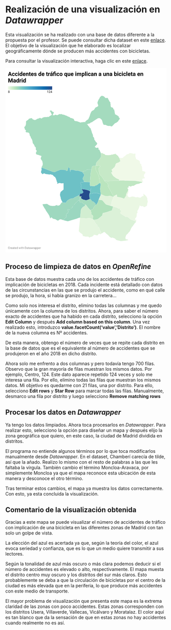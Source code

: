 # Realización de una visualización en *Datawrapper*
Esta visualización se ha realizado con una base de datos diferente a la propuesta por el profesor. Se puede consultar dicha dataset en este [enlace](https://datos.gob.es/es/catalogo/l01280796-accidentes-de-trafico-con-implicacion-de-bicicletas). El objetivo de la visualización que he elaborado es localizar geográficamente dónde se producen más accidentes con bicicletas.

Para consultar la visualización interactiva, haga clic en este [enlace](https://datawrapper.dwcdn.net/8z5IG/2/).

![grafico](/imagenes/mapaaccidentes.png "mapa con los accidentes con implicación de bicicleta")

## Proceso de limpieza de datos en *OpenRefine*

Esta base de datos muestra cada uno de los accidentes de tráfico con implicación de bicicletas en 2018. Cada incidente está detallado con datos de las circunstancias en las que se produjo el accidente, como en qué calle se produjo, la hora, si había granizo en la carretera… 

Como solo nos interesa el distrito, elimino todas las columnas y me quedo únicamente con la columna de los distritos. Ahora, para saber el número exacto de accidentes que ha habido en cada distrito, selecciono la opción **Edit Column** y después **Add column based on this column**. Una vez realizado esto, introduzco **value.facetCount(‘value’,’Distrito’)**. El nombre de la nueva columna es Nº accidentes. 

De esta manera, obtengo el número de veces que se repite cada distrito en la base de datos que es el equivalente al número de accidentes que se produjeron en el año 2018 en dicho distrito.

Ahora solo me enfrento a dos columnas y pero todavía tengo 700 filas. Observo que la gran mayoría de filas muestran los mismos datos. Por ejemplo, Centro, 124. Este dato aparece repetido 124 veces y solo me interesa una fila. Por ello, elimino todas las filas que muestran los mismos datos. Mi objetivo es quedarme con 21 filas, una por distrito.  Para ello, selecciono **Edit rows** y **Star Row** para marcar todas las filas. Manualmente, desmarco una fila por distrito y luego selecciono **Remove matching rows**

## Procesar los datos en *Datawrapper*

Ya tengo los datos limpiados. Ahora toca procesarlos en *Datawrapper*. Para realizar esto, selecciono la opción para diseñar un mapa y después elijo la zona geográfica que quiero, en este caso, la ciudad de Madrid dividida en distritos. 

El programa no entiende algunos términos por lo que toca modificarlos manualmente desde *Datawrapper*. En el dataset, Chamberí carecía de tilde, así que la añado. Realizo lo mismo con el resto de palabras a las que les faltaba la vírgula. También cambio el término Moncloa-Aravaca, por simplemente Moncloa ya que el mapa reconoce esta ubicación de esta manera y desconoce el otro término.

Tras terminar estos cambios, el mapa ya muestra los datos correctamente. Con esto, ya esta concluida la visualización.

## Comentario de la visualización obtenida

Gracias a este mapa se puede visualizar el número de accidentes de tráfico con implicación de una bicicleta en las diferentes zonas de Madrid con tan solo un golpe de vista. 

La elección del azul es acertada ya que, según la teoría del color, el azul evoca seriedad y confianza, que es lo que un medio quiere transmitir a sus lectores. 

Según la tonalidad de azul más oscuro o más clara podemos deducir si el número de accidentes es elevado o alto, respectivamente. El mapa muesta el distrito centro muy oscuro y los distritos del sur más claros. Esto probablemente se deba a que la circulación de bicicletas por el centro de la ciudad es más elevada que en la periferia, lo que produce más accidentes con este medio de transporte. 

El mayor problema de visualización que presenta este mapa es la extrema claridad de las zonas con poco accidentes. Estas zonas corresponden con los distritos Usera, Villaverde, Vallecas, Vicálvaro y Moratalaz. El color aquí es tan blanco que da la sensación de que en estas zonas no hay accidentes cuando realmente no es así.


